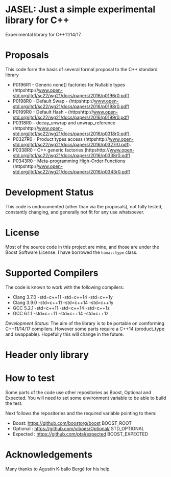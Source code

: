 JASEL: Just a simple experimental library for C++
=================================================

Experimental library for C++11/14/17. 

# Proposals

This code form the basis of several formal proposal to the C++ standard library

* P0196R1 - Generic none() factories for Nullable types   (httpshttp://www.open-std.org/jtc1/sc22/wg21/docs/papers/2016/p0196r0.pdf).
* P0198R0 - Default Swap - (httpshttp://www.open-std.org/jtc1/sc22/wg21/docs/papers/2016/p0198r0.pdf)
* P0199R0 - Default Hash - (httpshttp://www.open-std.org/jtc1/sc22/wg21/docs/papers/2016/p0199r0.pdf)
* P0318R0 - decay_unwrap and unwrap_reference  (httpshttp://www.open-std.org/jtc1/sc22/wg21/docs/papers/2016/p0318r0.pdf).
* P0327R0 - Product types access    (httpshttp://www.open-std.org/jtc1/sc22/wg21/docs/papers/2016/p0327r0.pdf).
* P0338R0 - C++ generic factories  (httpshttp://www.open-std.org/jtc1/sc22/wg21/docs/papers/2016/p0338r0.pdf).
* P0343R0 - Meta-programming High-Order Functions (httpshttp://www.open-std.org/jtc1/sc22/wg21/docs/papers/2016/p0343r0.pdf)
 
# Development Status

This code is undocumented (other than via the proposals), not fully tested, constantly changing, and generally not fit for any use whatsoever.

# License

Most of the source code in this project are mine, and those are under the Boost Software License. I have borrowed the `hana::type` class.

# Supported Compilers

The code is known to work with the following compilers:

* Clang 3.7.0 -std=c++11 -std=c++14 -std=c++1y
* Clang 3.9.0 -std=c++11 -std=c++14 -std=c++1y
* GCC 5.2.1   -std=c++11 -std=c++14 -std=c++1z
* GCC 6.1.1   -std=c++11 -std=c++14 -std=c++1z

*Development Status:* The aim of the library is to be portable on comforming C++11/14/17 compilers. 
However some parts require a C++14 (product_type and swappable).
Hopefully this will change in the future.

# Header only library

# How to test

Some parts of the code use other repositories as Boost, Optional and Expected.
You will need to set some environment variable to be able to build the test.

Next follows the repositories and the required variable pointing to them:

* Boost: https://github.com/boostorg/boost BOOST_ROOT 
* Optional : https://github.com/viboes/Optional/ STD_OPTIONAL
* Expected : https://github.com/ptal/expected BOOST_EXPECTED

# Acknowledgements 

Many thanks to Agustín K-ballo Bergé for his help. 
